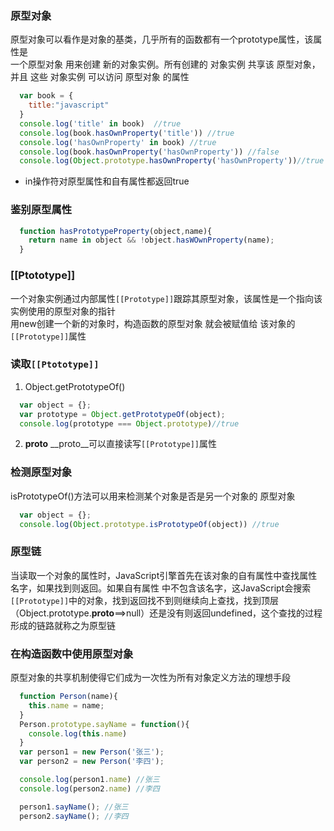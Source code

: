 ### 原型对象

  原型对象可以看作是对象的基类，几乎所有的函数都有一个prototype属性，该属性是   
一个原型对象 用来创建 新的对象实例。所有创建的 对象实例 共享该 原型对象，并且
这些 对象实例 可以访问 原型对象 的属性
```js 
  var book = {
    title:"javascript"
  }
  console.log('title' in book)  //true
  console.log(book.hasOwnProperty('title')) //true
  console.log('hasOwnProperty' in book) //true
  console.log(book.hasOwnProperty('hasOwnProperty')) //false
  console.log(Object.prototype.hasOwnProperty('hasOwnProperty'))//true
```
  * in操作符对原型属性和自有属性都返回true

### 鉴别原型属性

```js 
  function hasPrototypeProperty(object,name){
    return name in object && !object.hasWOwnProperty(name);
  }
```

### [[Ptototype]]

  一个对象实例通过内部属性`[[Prototype]]`跟踪其原型对象，该属性是一个指向该实例使用的原型对象的指针  
  用new创建一个新的对象时，构造函数的原型对象 就会被赋值给 该对象的`[[Prototype]]`属性

### 读取`[[Ptototype]]`

  1. Object.getPrototypeOf()
```js 
  var object = {};
  var prototype = Object.getPrototypeOf(object);
  console.log(prototype === Object.prototype)//true
```
  2. __proto__
  __proto__可以直接读写`[[Prototype]]`属性

### 检测原型对象

  isPrototypeOf()方法可以用来检测某个对象是否是另一个对象的 原型对象
```js 
  var object = {};
  console.log(Object.prototype.isPrototypeOf(object)) //true
```

### 原型链

  当读取一个对象的属性时，JavaScript引擎首先在该对象的自有属性中查找属性名字，如果找到则返回。如果自有属性
中不包含该名字，这JavaScript会搜索`[[Prototype]]`中的对象，找到返回找不到则继续向上查找，找到顶层  
（Object.prototype.__proto__==>null）还是没有则返回undefined，这个查找的过程形成的链路就称之为原型链

### 在构造函数中使用原型对象

  原型对象的共享机制使得它们成为一次性为所有对象定义方法的理想手段
```js 
  function Person(name){
    this.name = name;
  }
  Person.prototype.sayName = function(){
    console.log(this.name)
  }
  var person1 = new Person('张三');
  var person2 = new Person('李四');

  console.log(person1.name) //张三
  console.log(person2.name) //李四

  person1.sayName(); //张三
  person2.sayName(); //李四
```

